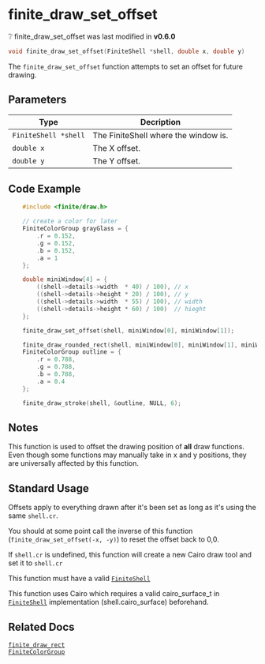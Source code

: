 # finite_draw_set_offset

<div class="alert alert-info part text-info">
❔ finite_draw_set_offset was last modified in <b>v0.6.0</b>
</div>

```c
void finite_draw_set_offset(FiniteShell *shell, double x, double y)
```

The `finite_draw_set_offset` function attempts to set an offset for future drawing.

## Parameters

| Type                 | Decription                                      |
| -------------------- | ----------------------------------------------- |
| `FiniteShell *shell` | The FiniteShell where the window  is. |
| `double x`           | The X offset.                                   |
| `double y`           | The Y offset.                                   |

## Code Example

```c
    #include <finite/draw.h>

    // create a color for later
    FiniteColorGroup grayGlass = {
        .r = 0.152,
        .g = 0.152,
        .b = 0.152,
        .a = 1
    };

    double miniWindow[4] = {
        ((shell->details->width  * 40) / 100), // x
        ((shell->details->height * 20) / 100), // y
        ((shell->details->width  * 55) / 100), // width
        ((shell->details->height * 60) / 100)  // hieght
    };

    finite_draw_set_offset(shell, miniWindow[0], miniWindow[1]);

    finite_draw_rounded_rect(shell, miniWindow[0], miniWindow[1], miniWindow[2], miniWindow[3], 35, &grayGlass, NULL, true);
    FiniteColorGroup outline = {
        .r = 0.788,
        .g = 0.788,
        .b = 0.788,
        .a = 0.4
    };

    finite_draw_stroke(shell, &outline, NULL, 6);
```

## Notes

This function is used to offset the drawing position of **all** draw functions. Even though some functions may manually take in x and y positions, they are universally affected by this function.

## Standard Usage

Offsets apply to everything drawn after it's been set as long as it's using the same `shell.cr`.

You should at some point call the inverse of this function (`finite_draw_set_offset(-x, -y)`) to reset the offset back to 0,0.

If `shell.cr` is undefined, this function will create a new Cairo draw tool and set it to `shell.cr`

This function must have a valid [`FiniteShell`](../../../types/FiniteShell)

This function uses Cairo which requires a valid cairo_surface_t in [`FiniteShell`](../../../types/FiniteShell) implementation (shell.cairo_surface) beforehand.

## Related Docs

[`finite_draw_rect`](../finite_draw_rect)<br>
[`FiniteColorGroup`](../../FiniteColorGroup)
